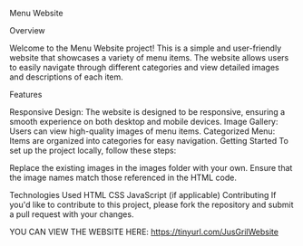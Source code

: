 Menu Website

Overview

Welcome to the Menu Website project! This is a simple and user-friendly website that showcases a variety of menu items. The website allows users to easily navigate through different categories and view detailed images and descriptions of each item.

Features

Responsive Design: The website is designed to be responsive, ensuring a smooth experience on both desktop and mobile devices.
Image Gallery: Users can view high-quality images of menu items.
Categorized Menu: Items are organized into categories for easy navigation.
Getting Started
To set up the project locally, follow these steps:



Replace the existing images in the images folder with your own.
Ensure that the image names match those referenced in the HTML code.

Technologies Used
HTML
CSS
JavaScript (if applicable)
Contributing
If you'd like to contribute to this project, please fork the repository and submit a pull request with your changes.

YOU CAN VIEW THE WEBSITE HERE: https://tinyurl.com/JusGrilWebsite
